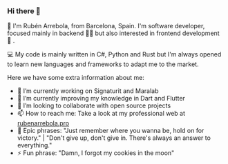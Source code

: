 ### Hi there 👋

:microphone: I'm Rubén Arrebola, from Barcelona, Spain. I'm software developer, focused mainly in backend :underage::volcano:  but also interested in frontend development :rose: .

:computer: My code is mainly written in C#, Python and Rust but I'm always opened to learn new languages and frameworks to adapt me to the market. 

Here we have some extra information about me:
- 🔭 I’m currently working on Signaturit and Maralab
- 🌱 I’m currently improving my knowledge in Dart and Flutter
- 👯 I’m looking to collaborate with open source projects
- 📫 How to reach me: Take a look at my professional web at [rubenarrebola.pro](https://www.rubenarrebola.pro)
- 💬 Epic phrases: "Just remember where you wanna be, hold on for victory." | "Don't give up, don't give in. There's always an answer to everything." 
- ⚡ Fun phrase: "Damn, I forgot my cookies in the moon"

<!--
**ruben69695/ruben69695** is a ✨ _special_ ✨ repository because its `README.md` (this file) appears on your GitHub profile.

Here are some ideas to get you started:

- 🔭 I’m currently working on ...
- 🌱 I’m currently learning ...
- 👯 I’m looking to collaborate on ...
- 🤔 I’m looking for help with ...
- 💬 Ask me about ...
- 📫 How to reach me: ...
- 😄 Pronouns: ...
- ⚡ Fun fact: ...
-->
